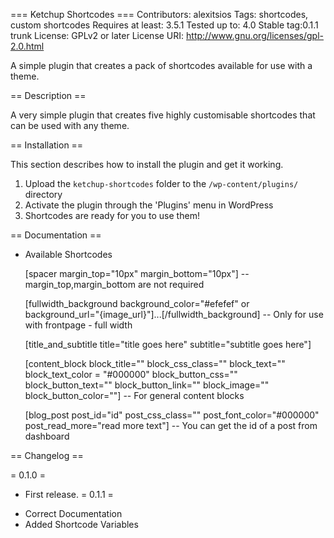 === Ketchup Shortcodes ===
Contributors: alexitsios
Tags: shortcodes, custom shortcodes
Requires at least: 3.5.1
Tested up to: 4.0
Stable tag:0.1.1 trunk
License: GPLv2 or later
License URI: http://www.gnu.org/licenses/gpl-2.0.html

A simple plugin that creates a pack of shortcodes available for use with a theme.

== Description ==

A very simple plugin that creates five highly customisable shortcodes that can be used with any theme.

== Installation ==

This section describes how to install the plugin and get it working.

1. Upload the `ketchup-shortcodes` folder to the `/wp-content/plugins/` directory
2. Activate the plugin through the 'Plugins' menu in WordPress
3. Shortcodes are ready for you to use them!

== Documentation ==

- Available Shortcodes

    [spacer margin_top="10px" margin_bottom="10px"]
    -- margin_top,margin_bottom are not required
    
    [fullwidth_background background_color="#efefef" or background_url="{image_url}"]...[/fullwidth_background]
    -- Only for use with frontpage - full width
    
    [title_and_subtitle title="title goes here" subtitle="subtitle goes here"]
    
    [content_block block_title="" block_css_class="" block_text="" block_text_color = "#000000" block_button_css="" block_button_text="" block_button_link="" block_image="" block_button_color=""]
    -- For general content blocks

    [blog_post post_id="id" post_css_class="" post_font_color="#000000" post_read_more="read more text"]
    -- You can get the id of a post from dashboard
    
== Changelog ==

= 0.1.0 =
* First release.
= 0.1.1 =
 - Correct Documentation
 - Added Shortcode Variables